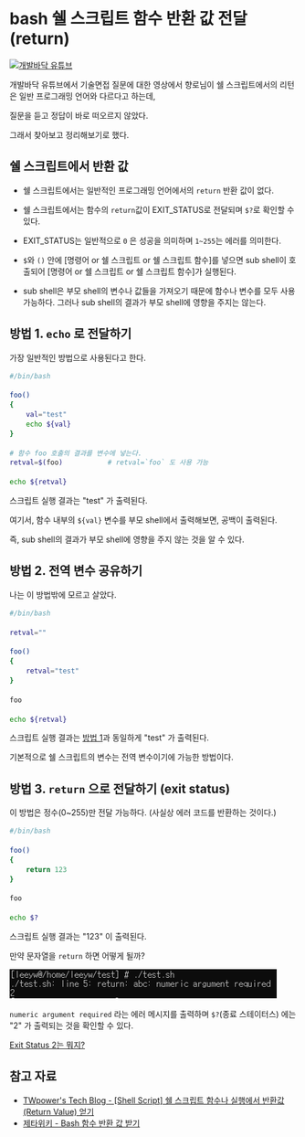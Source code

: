 # bash 쉘 스크립트 함수 반환 값 전달(return)

[![개발바닥 유튜브](https://img.youtube.com/vi/3ArYMq5AomI/0.jpg)](https://youtube.com/watch?v=3ArYMq5AomI&feature=share)

개발바닥 유튜브에서 기술면접 질문에 대한 영상에서 향로님이 쉘 스크립트에서의 리턴은 일반 프로그래밍 언어와 다르다고 하는데,

질문을 듣고 정답이 바로 떠오르지 않았다.

그래서 찾아보고 정리해보기로 했다.


## 쉘 스크립트에서 반환 값
- 쉘 스크립트에서는 일반적인 프로그래밍 언어에서의 `return` 반환 값이 없다.
- 쉘 스크립트에서는 함수의 `return`값이 EXIT_STATUS로 전달되며 `$?`로 확인할 수 있다.
- EXIT_STATUS는 일반적으로 `0` 은 성공을 의미하며 `1~255`는 에러를 의미한다.


- `$`와 `()` 안에 [명령어 or 쉘 스크립트 or 쉘 스크립트 함수]를 넣으면 sub shell이 호출되어 [명령어 or 쉘 스크립트 or 쉘 스크립트 함수]가 실행된다.
- sub shell은 부모 shell의 변수나 값들을 가져오기 때문에 함수나 변수를 모두 사용 가능하다. 그러나 sub shell의 결과가 부모 shell에 영향을 주지는 않는다.


## 방법 1. `echo` 로 전달하기

가장 일반적인 방법으로 사용된다고 한다.

```bash
#/bin/bash

foo()
{
    val="test"
    echo ${val}
}

# 함수 foo 호출의 결과를 변수에 넣는다.
retval=$(foo)           # retval=`foo` 도 사용 가능

echo ${retval}
```

스크립트 실행 결과는 "test" 가 출력된다.

여기서, 함수 내부의 `${val}` 변수를 부모 shell에서 출력해보면, 공백이 출력된다.

즉, sub shell의 결과가 부모 shell에 영향을 주지 않는 것을 알 수 있다.


## 방법 2. 전역 변수 공유하기

나는 이 방법밖에 모르고 살았다.

```bash
#/bin/bash

retval=""

foo()
{
    retval="test"
}

foo

echo ${retval}
```

스크립트 실행 결과는 [방법 1](#방법-1-echo-로-전달하기)과 동일하게 "test" 가 출력된다.

기본적으로 쉘 스크립트의 변수는 전역 변수이기에 가능한 방법이다.

## 방법 3. `return` 으로 전달하기 (exit status)

이 방법은 정수(0~255)만 전달 가능하다. (사실상 에러 코드를 반환하는 것이다.)

```bash
#/bin/bash

foo()
{
    return 123
}

foo

echo $?
```

스크립트 실행 결과는 "123" 이 출력된다.

만약 문자열을 `return` 하면 어떻게 될까?

![결과](images/함수_반환값_1.png)

`numeric argument required` 라는 에러 메시지를 출력하며 `$?`(종료 스테이터스) 에는 "2" 가 출력되는 것을 확인할 수 있다. 

[Exit Status 2는 뭐지?](https://unix.stackexchange.com/questions/102201/what-is-exit-2-from-finished-background-job-status)


## 참고 자료
- [TWpower's Tech Blog - [Shell Script] 쉘 스크립트 함수나 실행에서 반환값(Return Value) 얻기](https://twpower.github.io/134-how-to-return-shell-scipt-value)
- [제타위키 - Bash 함수 반환 값 받기](https://zetawiki.com/wiki/Bash_%ED%95%A8%EC%88%98_%EB%B0%98%ED%99%98_%EA%B0%92_%EB%B0%9B%EA%B8%B0)
